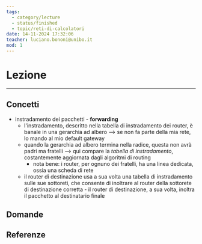 ```yaml
---
tags:
  - category/lecture
  - status/finished
  - topic/reti-di-calcolatori
date: 14-11-2024 17:32:06
teacher: luciano.bononi@unibo.it
mod: 1
---
```

# Lezione
---
## Concetti
- instradamento dei pacchetti - **forwarding**
	- l'instradamento, descritto nella tabella di instradamento dei router, è banale in una gerarchia ad albero --> se non fa parte della mia rete, lo mando al mio default gateway
	- quando la gerarchia ad albero termina nella radice, questa non avrà padri ma fratelli --> qui compare la _tabella di instradamento_, costantemente aggiornata dagli algoritmi di routing
		- nota bene: i router, per ognuno dei fratelli, ha una linea dedicata, ossia una scheda di rete
	- il router di destinazione usa a sua volta una tabella di instradamento sulle sue sottoreti, che consente di inoltrare al router della sottorete di destinazione corretta - il router di destinazione, a sua volta, inoltra il pacchetto al destinatario finale

## Domande

## Referenze
